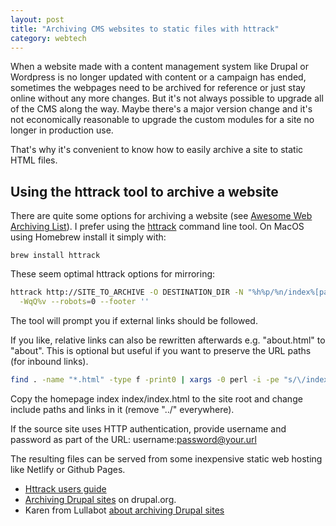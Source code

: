 ```yaml
---
layout: post
title: "Archiving CMS websites to static files with httrack"
category: webtech
---
```


When a website made with a content management system like Drupal or Wordpress is no longer updated with content or a campaign has ended, sometimes the webpages need to be archived for reference or just stay online without any more changes. But it's not always possible to upgrade all of the CMS along the way. Maybe there's a major version change and it's not economically reasonable to upgrade the custom modules for a site no longer in production use.

That's why it's convenient to know how to easily archive a site to static HTML files.

## Using the httrack tool to archive a website

There are quite some options for archiving a website (see [Awesome Web Archiving List](https://github.com/iipc/awesome-web-archiving)). I prefer using the [httrack](https://www.httrack.com) command line tool. On MacOS using Homebrew install it simply with:

```
brew install httrack
```

These seem optimal httrack options for mirroring:

```bash
httrack http://SITE_TO_ARCHIVE -O DESTINATION_DIR -N "%h%p/%n/index%[page].%t" \
  -WqQ%v --robots=0 --footer ''
```

The tool will prompt you if external links should be followed.

If you like, relative links can also be rewritten afterwards e.g. "about.html" to "about". This is optional but useful if you want to preserve the URL paths (for inbound links).

```bash
find . -name "*.html" -type f -print0 | xargs -0 perl -i -pe "s/\/index.html/\//g"
```

Copy the homepage index index/index.html to the site root and change include paths and links in it (remove "../" everywhere).

If the source site uses HTTP authentication, provide username and password as part of the URL: username:password@your.url

The resulting files can be served from some inexpensive static web hosting like Netlify or Github Pages.

* [Httrack users guide](http://www.httrack.com/html/fcguide.html)
* [Archiving Drupal sites](https://www.drupal.org/node/27882) on drupal.org.
* Karen from Lullabot [about archiving Drupal sites](https://www.lullabot.com/articles/sending-drupal-site-retirement-using-httrack)
